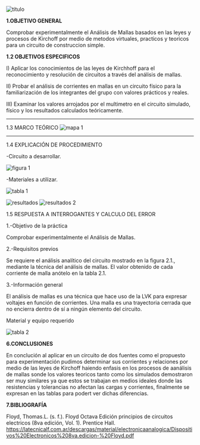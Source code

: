 ![título](https://user-images.githubusercontent.com/116821721/202736270-9aeaed24-33af-4ba9-a4f5-1d5c9c2afd1b.jpg)

**1.OBJETIVO GENERAL**

Comprobar experimentalmente el Análisis de Mallas basados en las leyes y procesos de Kirchoff por medio de metodos virtuales, practicos y teoricos para un circuito de construccion simple.

**1.2 OBJETIVOS ESPECIFICOS**

I) Aplicar los conocimientos de las leyes de Kirchhoff para el reconocimiento y resolución de circuitos a través del análisis de mallas.

II) Probar el análisis de corrientes en mallas en un circuito físico para la familiarización de los integrantes del grupo con valores prácticos y reales.

III) Examinar los valores arrojados por el multimetro en el circuito simulado, físico y los resultados calculados teóricamente.

--------------------------------------------------------------
1.3 MARCO TEÓRICO
![mapa 1](https://user-images.githubusercontent.com/116821721/202741956-6b83f4fc-b4b2-44a4-92d9-f63db91ad1e0.jpg)

------------------------------------------------------------

1.4 EXPLICACIÓN DE PROCEDIMIENTO

-Circuito a desarrollar.

![figura 1](https://user-images.githubusercontent.com/116821721/202742694-48813e82-f4f1-40ca-9b43-82596e16eea7.jpg)

-Materiales a utilizar.

![tabla 1](https://user-images.githubusercontent.com/116821721/202743125-0b72804f-f344-4a87-8019-69f5cd5b3019.jpg)

![resultados](https://user-images.githubusercontent.com/116821721/202743520-e51fb984-7cff-4447-b511-237d9f4ee700.jpg)
![resultados 2](https://user-images.githubusercontent.com/116821721/202743788-0b9b44a1-ca3d-4405-9da2-2236df514db1.jpg)

1.5 RESPUESTA A INTERROGANTES Y CALCULO DEL ERROR

1.-Objetivo de la práctica

Comprobar experimentalmente el Análisis de Mallas.

2.-Requisitos previos

Se requiere el análisis analítico del circuito mostrado en la figura 2.1., mediante la técnica del análisis de mallas. El valor obtenido de cada corriente de malla anótelo en la tabla 2.1.

3.-Información general

El análisis de mallas es una técnica que hace uso de la LVK para expresar voltajes en función de corrientes. Una malla es una trayectoria cerrada que no encierra dentro de sí a ningún elemento del circuito.

Material y equipo requerido

![tabla 2](https://user-images.githubusercontent.com/116821721/202744508-3d7e6a53-36c1-4135-b932-30a0dc30ec30.jpg)











































**6.CONCLUSIONES**

En conclución al aplicar en un circuito de dos fuentes como el propuesto para experimentación pudimos determinar sus corrientes y relaciones por medio de las leyes de Kirchoff haiendo enfasis en los procesos de aanálisis de mallas sonde los valores teoricos tanto como los simulados demostraron ser muy similares ya que estos se trabajan en medios ideales donde las resistencias y tolerancias no afectan las cargas y corrientes, finalmente se expresan en las tablas para podert ver dichas diferencias.

**7.BIBLIOGRAFÍA**

Floyd, Thomas.L. (s. f.). Floyd Octava Edición principios de circuitos electricos (8va edición, Vol. 1). Prentice Hall. https://latecnicalf.com.ar/descargas/material/electronicaanalogica/Dispositivos%20Electronicos%208va.edicion-%20Floyd.pdf

